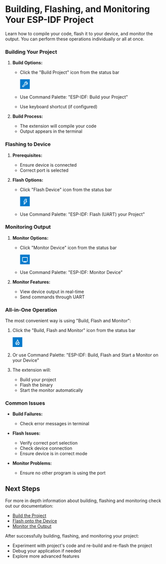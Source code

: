 # Building, Flashing, and Monitoring Your ESP-IDF Project

Learn how to compile your code, flash it to your device, and monitor the output. You can perform these operations individually or all at once.

### Building Your Project

1. **Build Options:**
   - Click the "Build Project" icon from the status bar

        !["Build Project"](../../media/walkthrough/icons/build.png)

   - Use Command Palette: "ESP-IDF: Build your Project"
   - Use keyboard shortcut (if configured)

2. **Build Process:**
   - The extension will compile your code
   - Output appears in the terminal

### Flashing to Device

1. **Prerequisites:**
   - Ensure device is connected
   - Correct port is selected

2. **Flash Options:**
   - Click "Flash Device" icon from the status bar

        !["Flash Device"](../../media/walkthrough/icons/flash.png)

   - Use Command Palette: "ESP-IDF: Flash (UART) your Project"

### Monitoring Output

1. **Monitor Options:**
   - Click "Monitor Device" icon from the status bar

        !["Monitor Device"](../../media/walkthrough/icons/monitor.png)

   - Use Command Palette: "ESP-IDF: Monitor Device"

2. **Monitor Features:**
   - View device output in real-time
   - Send commands through UART

### All-in-One Operation

The most convenient way is using "Build, Flash and Monitor":
1. Click the "Build, Flash and Monitor" icon from the status bar

    !["Build, Flash and Monitor"](../../media/walkthrough/icons/build-flash-monitor.png)

2. Or use Command Palette: "ESP-IDF: Build, Flash and Start a Monitor on your Device"
3. The extension will:
   - Build your project
   - Flash the binary
   - Start the monitor automatically

### Common Issues

- **Build Failures:**
  - Check error messages in terminal

- **Flash Issues:**
  - Verify correct port selection
  - Check device connection
  - Ensure device is in correct mode

- **Monitor Problems:**
  - Ensure no other program is using the port

## Next Steps

For more in depth information about building, flashing and monitoring check out our documentation:
- [Build the Project](https://docs.espressif.com/projects/vscode-esp-idf-extension/en/latest/buildproject.html)
- [Flash onto the Device](https://docs.espressif.com/projects/vscode-esp-idf-extension/en/latest/flashdevice.html)
- [Monitor the Output](https://docs.espressif.com/projects/vscode-esp-idf-extension/en/latest/monitoroutput.html)

After successfully building, flashing, and monitoring your project:
- Experiment with project's code and re-build and re-flash the project
- Debug your application if needed
- Explore more advanced features